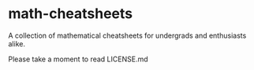 # math-cheatsheets
A collection of mathematical cheatsheets for undergrads and enthusiasts alike.

Please take a moment to read LICENSE.md
